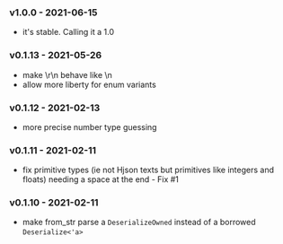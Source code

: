 <a name="v1.0.0"></a>
### v1.0.0 - 2021-06-15
- it's stable. Calling it a 1.0

<a name="v0.1.13"></a>
### v0.1.13 - 2021-05-26
- make \r\n behave like \n
- allow more liberty for enum variants

<a name="v0.1.12"></a>
### v0.1.12 - 2021-02-13
- more precise number type guessing

<a name="v0.1.11"></a>
### v0.1.11 - 2021-02-11
- fix primitive types (ie not Hjson texts but primitives like integers and floats) needing a space at the end - Fix #1

<a name="v0.1.10"></a>
### v0.1.10 - 2021-02-11
- make from_str parse a `DeserializeOwned` instead of a borrowed `Deserialize<'a>`
